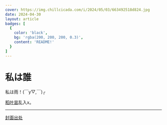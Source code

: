 ```yaml
---
cover: https://img.chillcicada.com/i/2024/05/03/663492518d824.jpg
date: 2024-04-30
layout: article
badges: [
  {
    color: 'black',
    bg: 'rgba(200, 200, 200, 0.3)',
    content: 'README!'
  }
]
---
```


# 私は誰

私は雨！(￣y▽,￣)╭ 

[稻叶昙](https://www.youtube.com/@inabakumori)乱入x。

---

[封面出处](https://www.youtube.com/watch?v=EEk4JGzqoFg)
